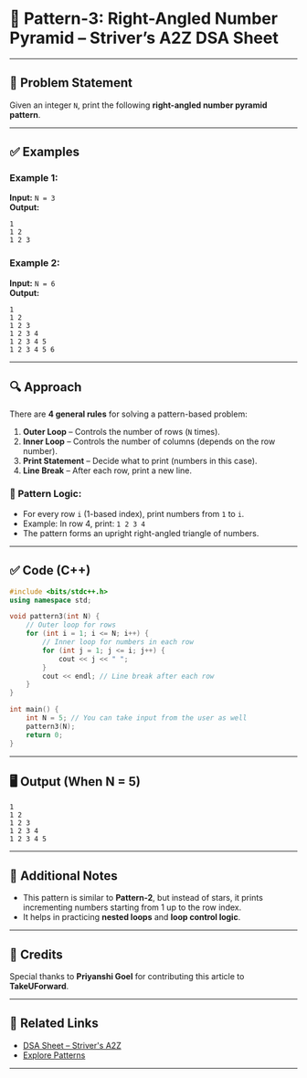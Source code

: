 # 🔺 Pattern-3: Right-Angled Number Pyramid – Striver’s A2Z DSA Sheet

---

## 📝 Problem Statement

Given an integer `N`, print the following **right-angled number pyramid pattern**.

---

## ✅ Examples

### Example 1:
**Input:** `N = 3`  
**Output:**
```
1  
1 2  
1 2 3  
```

### Example 2:
**Input:** `N = 6`  
**Output:**
```
1  
1 2  
1 2 3  
1 2 3 4  
1 2 3 4 5  
1 2 3 4 5 6  
```

---

## 🔍 Approach

There are **4 general rules** for solving a pattern-based problem:

1. **Outer Loop** – Controls the number of rows (`N` times).
2. **Inner Loop** – Controls the number of columns (depends on the row number).
3. **Print Statement** – Decide what to print (numbers in this case).
4. **Line Break** – After each row, print a new line.

### 🧠 Pattern Logic:

- For every row `i` (1-based index), print numbers from `1` to `i`.
- Example: In row 4, print: `1 2 3 4`
- The pattern forms an upright right-angled triangle of numbers.

---

## ✅ Code (C++)

```cpp
#include <bits/stdc++.h>
using namespace std;

void pattern3(int N) {
    // Outer loop for rows
    for (int i = 1; i <= N; i++) {
        // Inner loop for numbers in each row
        for (int j = 1; j <= i; j++) {
            cout << j << " ";
        }
        cout << endl; // Line break after each row
    }
}

int main() {
    int N = 5; // You can take input from the user as well
    pattern3(N);
    return 0;
}
```

---

## 🖥️ Output (When N = 5)

```
1  
1 2  
1 2 3  
1 2 3 4  
1 2 3 4 5  
```

---

## 📌 Additional Notes

- This pattern is similar to **Pattern-2**, but instead of stars, it prints incrementing numbers starting from 1 up to the row index.
- It helps in practicing **nested loops** and **loop control logic**.

---

## 🙌 Credits

Special thanks to **Priyanshi Goel** for contributing this article to **TakeUForward**.

---

## 🔗 Related Links

- [DSA Sheet – Striver's A2Z](https://takeuforward.org/interviews/strivers-a2z-dsa-course-sheet-2/)
- [Explore Patterns](https://takeuforward.org/patterns/)

---

